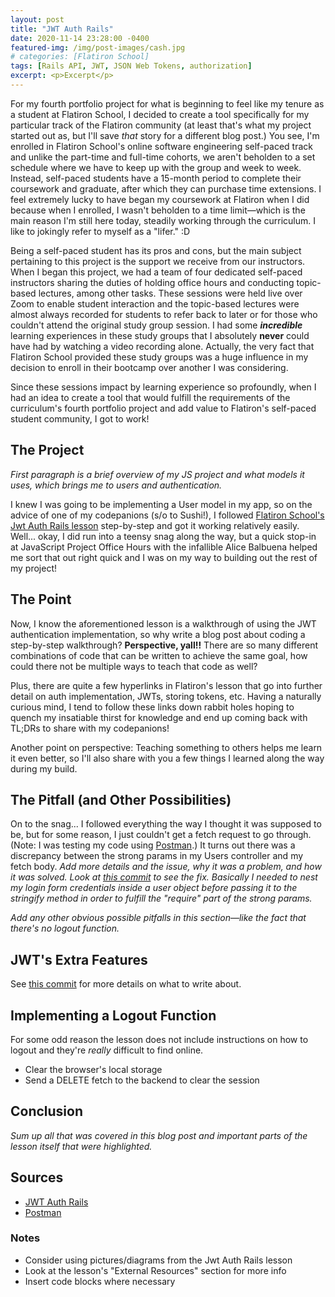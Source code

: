 ```yaml
---
layout: post
title: "JWT Auth Rails"
date: 2020-11-14 23:28:00 -0400
featured-img: /img/post-images/cash.jpg
# categories: [Flatiron School]
tags: [Rails API, JWT, JSON Web Tokens, authorization]
excerpt: <p>Excerpt</p>
---
```


For my fourth portfolio project for what is beginning to feel like my tenure as a student at Flatiron School, I decided to create a tool specifically for my particular track of the Flatiron community (at least that's what my project started out as, but I'll save _that_ story for a different blog post.) You see, I'm enrolled in Flatiron School's online software engineering self-paced track and unlike the part-time and full-time cohorts, we aren't beholden to a set schedule where we have to keep up with the group and week to week. Instead, self-paced students have a 15-month period to complete their coursework and graduate, after which they can purchase time extensions. I feel extremely lucky to have began my coursework at Flatiron when I did because when I enrolled, I wasn't beholden to a time limit—which is the main reason I'm still here today, steadily working through the curriculum. I like to jokingly refer to myself as a "lifer." :D

Being a self-paced student has its pros and cons, but the main subject pertaining to this project is the support we receive from our instructors. When I began this project, we had a team of four dedicated self-paced instructors sharing the duties of holding office hours and conducting topic-based lectures, among other tasks. These sessions were held live over Zoom to enable student interaction and the topic-based lectures were almost always recorded for students to refer back to later or for those who couldn't attend the original study group session. I had some _**incredible**_ learning experiences in these study groups that I absolutely **never** could have had by watching a video recording alone. Actually, the very fact that Flatiron School provided these study groups was a huge influence in my decision to enroll in their bootcamp over another I was considering.

Since these sessions impact by learning experience so profoundly, when I had an idea to create a tool that would fulfill the requirements of the curriculum's fourth portfolio project and add value to Flatiron's self-paced student community, I got to work!

## The Project

_First paragraph is a brief overview of my JS project and what models it uses, which brings me to users and authentication._

I knew I was going to be implementing a User model in my app, so on the advice of one of my codepanions (s/o to Sushi!), I followed [Flatiron School's Jwt Auth Rails lesson][JWT Auth Rails] step-by-step and got it working relatively easily. Well... okay, I did run into a teensy snag along the way, but a quick stop-in at JavaScript Project Office Hours with the infallible Alice Balbuena helped me sort that out right quick and I was on my way to building out the rest of my project!

## The Point

Now, I know the aforementioned lesson is a walkthrough of using the JWT authentication implementation, so why write a blog post about coding a step-by-step walkthrough? **Perspective, yall!!** There are so many different combinations of code that can be written to achieve the same goal, how could there not be multiple ways to teach that code as well?

Plus, there are quite a few hyperlinks in Flatiron's lesson that go into further detail on auth implementation, JWTs, storing tokens, etc. Having a naturally curious mind, I tend to follow these links down rabbit holes hoping to quench my insatiable thirst for knowledge and end up coming back with TL;DRs to share with my codepanions!

Another point on perspective: Teaching something to others helps me learn it even better, so I'll also share with you a few things I learned along the way during my build.

## The Pitfall (and Other Possibilities)

On to the snag... I followed everything the way I thought it was supposed to be, but for some reason, I just couldn't get a fetch request to go through. (Note: I was testing my code using [Postman].) It turns out there was a discrepancy between the strong params in my Users controller and my fetch body. _Add more details and the issue, why it was a problem, and how it was solved. Look at [this commit](https://github.com/meg-gutshall/code-talk-requests-frontend/commit/0c74f3b5ff2a520aa4b6d02995554e2f15fb5cb1) to see the fix. Basically I needed to nest my login form credentials inside a user object before passing it to the stringify method in order to fulfill the "require" part of the strong params._

_Add any other obvious possible pitfalls in this section—like the fact that there's no logout function._

## JWT's Extra Features

See [this commit](https://github.com/meg-gutshall/code-talk-requests-backend/commit/cb785cb6dd356da239da6304b6220ba5b1ce976f) for more details on what to write about.

## Implementing a Logout Function

For some odd reason the lesson does not include instructions on how to logout and they're _really_ difficult to find online.

- Clear the browser's local storage
- Send a DELETE fetch to the backend to clear the session

## Conclusion

_Sum up all that was covered in this blog post and important parts of the lesson itself that were highlighted._

## Sources

- [JWT Auth Rails]
- [Postman]

[JWT Auth Rails]: https://learn.co/lessons/jwt-auth-rails "JWT Auth Rails – Learn.co"
[Postman]: https://www.postman.com/ "Postman"

### Notes

- Consider using pictures/diagrams from the Jwt Auth Rails lesson
- Look at the lesson's "External Resources" section for more info
- Insert code blocks where necessary
